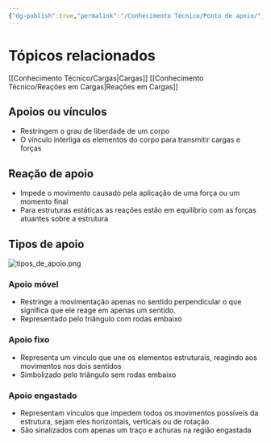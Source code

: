 ```yaml
---
{"dg-publish":true,"permalink":"/Conhecimento Técnico/Ponto de apoio/","created":"","updated":""}
---
```


# Tópicos relacionados
[[Conhecimento Técnico/Cargas\|Cargas]]
[[Conhecimento Técnico/Reações em Cargas\|Reações em Cargas]]

## Apoios ou vínculos
 - Restringem o grau de liberdade de um corpo
 - O vínculo interliga os elementos do corpo para transmitir cargas e forças 
## Reação de apoio
 - Impede o movimento causado pela aplicação de uma força ou um momento final
 - Para estruturas estáticas as reações estão em equilíbrio com as forças atuantes sobre a estrutura

## Tipos de apoio
![tipos_de_apoio.png](/img/user/Imagens/tipos_de_apoio.png)
### Apoio móvel
- Restringe a movimentação apenas no sentido perpendicular o que significa que ele reage em apenas um sentido.
- Representado pelo triângulo com rodas embaixo

### Apoio fixo
- Representa um vínculo que une os elementos estruturais, reagindo aos movimentos nos dois sentidos
- Simbolizado pelo triângulo sem rodas embaixo

### Apoio engastado
- Representam vínculos que impedem todos os movimentos possíveis da estrutura, sejam eles horizontais, verticais ou de rotação
- São sinalizados com apenas um traço e achuras na região engastada